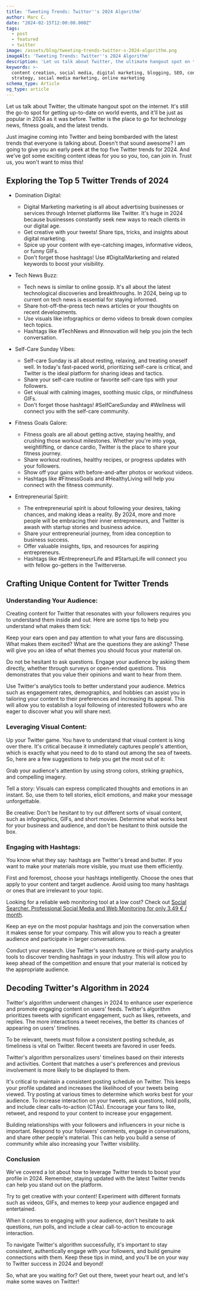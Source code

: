 ```yaml
---
title: 'Tweeting Trends: Twitter''s 2024 Algorithm'
author: Marc C.
date: "2024-02-15T12:00:00.000Z"
tags:
  - post
  - featured
  - twitter
image: /assets/blog/tweeting-trends-twitter-s-2024-algorithm.png
imageAlt: 'Tweeting Trends: Twitter''s 2024 Algorithm'
description: 'Let us talk about Twitter, the ultimate hangout spot on the internet'
keywords: >-
  content creation, social media, digital marketing, blogging, SEO, content
  strategy, social media marketing, online marketing
schema_type: Article
og_type: article
---
```

Let us talk about Twitter, the ultimate hangout spot on the internet. It's still the go-to spot for getting up-to-date on world events, and it'll be just as popular in 2024 as it was before. Twitter is the place to go for technology news, fitness goals, and the latest trends.

Just imagine coming into Twitter and being bombarded with the latest trends that everyone is talking about. Doesn't that sound awesome? I am going to give you an early peek at the top five Twitter trends for 2024. And we've got some exciting content ideas for you so you, too, can join in. Trust us, you won't want to miss this! 

## Exploring the Top 5 Twitter Trends of 2024

* Domination Digital: 

  * Digital Marketing marketing is all about advertising businesses or services through Internet platforms like Twitter. It's huge in 2024 because businesses constantly seek new ways to reach clients in our digital age.
  * Get creative with your tweets! Share tips, tricks, and insights about digital marketing.
  * Spice up your content with eye-catching images, informative videos, or funny GIFs.
  * Don't forget those hashtags! Use #DigitalMarketing and related keywords to boost your visibility.
* Tech News Buzz:

  * Tech news is similar to online gossip. It's all about the latest technological discoveries and breakthroughs. In 2024, being up to current on tech news is essential for staying informed.
  * Share hot-off-the-press tech news articles or your thoughts on recent developments.
  * Use visuals like infographics or demo videos to break down complex tech topics.
  * Hashtags like #TechNews and #Innovation will help you join the tech conversation.
* Self-Care Sunday Vibes:

  * Self-care Sunday is all about resting, relaxing, and treating oneself well. In today's fast-paced world, prioritizing self-care is critical, and Twitter is the ideal platform for sharing ideas and tactics.
  * Share your self-care routine or favorite self-care tips with your followers.
  * Get visual with calming images, soothing music clips, or mindfulness GIFs.
  * Don't forget those hashtags! #SelfCareSunday and #Wellness will connect you with the self-care community.
* Fitness Goals Galore:

  * Fitness goals are all about getting active, staying healthy, and crushing those workout milestones. Whether you're into yoga, weightlifting, or dance cardio, Twitter is the place to share your fitness journey.
  * Share workout routines, healthy recipes, or progress updates with your followers.
  * Show off your gains with before-and-after photos or workout videos.
  * Hashtags like #FitnessGoals and #HealthyLiving will help you connect with the fitness community.
* Entrepreneurial Spirit:

  * The entrepreneurial spirit is about following your desires, taking chances, and making ideas a reality. By 2024, more and more people will be embracing their inner entrepreneurs, and Twitter is awash with startup stories and business advice.
  * Share your entrepreneurial journey, from idea conception to business success.
  * Offer valuable insights, tips, and resources for aspiring entrepreneurs.
  * Hashtags like #EntrepreneurLife and #StartupLife will connect you with fellow go-getters in the Twitterverse.

## Crafting Unique Content for Twitter Trends

### Understanding Your Audience:

Creating content for Twitter that resonates with your followers requires you to understand them inside and out. Here are some tips to help you understand what makes them tick:

Keep your ears open and pay attention to what your fans are discussing. What makes them excited? What are the questions they are asking? These will give you an idea of what themes you should focus your material on.

Do not be hesitant to ask questions. Engage your audience by asking them directly, whether through surveys or open-ended questions. This demonstrates that you value their opinions and want to hear from them.

Use Twitter's analytics tools to better understand your audience. Metrics such as engagement rates, demographics, and hobbies can assist you in tailoring your content to their preferences and increasing its appeal. This will allow you to establish a loyal following of interested followers who are eager to discover what you will share next.

### Leveraging Visual Content:

Up your Twitter game. You have to understand that visual content is king over there. It's critical because it immediately captures people's attention, which is exactly what you need to do to stand out among the sea of tweets. So, here are a few suggestions to help you get the most out of it:

Grab your audience's attention by using strong colors, striking graphics, and compelling imagery.

Tell a story: Visuals can express complicated thoughts and emotions in an instant. So, use them to tell stories, elicit emotions, and make your message unforgettable.

Be creative: Don't be hesitant to try out different sorts of visual content, such as infographics, GIFs, and short movies. Determine what works best for your business and audience, and don't be hesitant to think outside the box.

### Engaging with Hashtags:

You know what they say: hashtags are Twitter's bread and butter. If you want to make your materials more visible, you must use them efficiently. 

First and foremost, choose your hashtags intelligently. Choose the ones that apply to your content and target audience. Avoid using too many hashtags or ones that are irrelevant to your topic.

Looking for a reliable web monitoring tool at a low cost? Check out [Social Searcher. Professional Social Media and Web Monitoring for only 3.49 € / month](https://www.social-searcher.com/?ref=93b10287155d4dc68cb82625accd840a).

Keep an eye on the most popular hashtags and join the conversation when it makes sense for your company. This will allow you to reach a greater audience and participate in larger conversations.

Conduct your research. Use Twitter's search feature or third-party analytics tools to discover trending hashtags in your industry. This will allow you to keep ahead of the competition and ensure that your material is noticed by the appropriate audience. 

## Decoding Twitter's Algorithm in 2024

Twitter's algorithm underwent changes in 2024 to enhance user experience and promote engaging content on users' feeds. Twitter's algorithm prioritizes tweets with significant engagement, such as likes, retweets, and replies. The more interactions a tweet receives, the better its chances of appearing on users' timelines. 

To be relevant, tweets must follow a consistent posting schedule, as timeliness is vital on Twitter. Recent tweets are favored in user feeds. 

Twitter's algorithm personalizes users' timelines based on their interests and activities. Content that matches a user's preferences and previous involvement is more likely to be displayed to them.

It's critical to maintain a consistent posting schedule on Twitter. This keeps your profile updated and increases the likelihood of your tweets being viewed. Try posting at various times to determine which works best for your audience. To increase interaction on your tweets, ask questions, hold polls, and include clear calls-to-action (CTAs). Encourage your fans to like, retweet, and respond to your content to increase your engagement.

Building relationships with your followers and influencers in your niche is important. Respond to your followers' comments, engage in conversations, and share other people's material. This can help you build a sense of community while also increasing your Twitter visibility.

### Conclusion

We've covered a lot about how to leverage Twitter trends to boost your profile in 2024. Remember, staying updated with the latest Twitter trends can help you stand out on the platform.

Try to get creative with your content! Experiment with different formats such as videos, GIFs, and memes to keep your audience engaged and entertained.

When it comes to engaging with your audience, don't hesitate to ask questions, run polls, and include a clear call-to-action to encourage interaction.

To navigate Twitter's algorithm successfully, it's important to stay consistent, authentically engage with your followers, and build genuine connections with them. Keep these tips in mind, and you'll be on your way to Twitter success in 2024 and beyond!

So, what are you waiting for? Get out there, tweet your heart out, and let's make some waves on Twitter!
